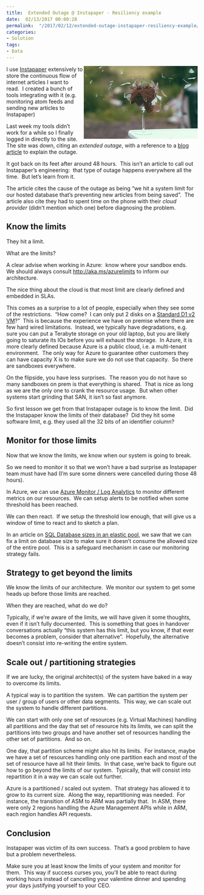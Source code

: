 ```yaml
---
title:  Extended Outage @ Instapaper - Resiliency example
date:  02/13/2017 00:00:28
permalink:  "/2017/02/12/extended-outage-instapaper-resiliency-example/"
categories:
- Solution
tags:
- Data
---
```

<a href="assets/2017/2/extended-outage-instapaper-resiliency-example/art-broken-explosion-glass1.jpg"><img style="background-image:none;float:right;padding-top:0;padding-left:0;display:inline;padding-right:0;border:0;" title="art-broken-explosion-glass[1]" src="assets/2017/2/extended-outage-instapaper-resiliency-example/art-broken-explosion-glass1_thumb.jpg" alt="art-broken-explosion-glass[1]" width="300" height="192" align="right" border="0" /></a>I use <a href="http://instapaper.com" target="_blank">Instapaper</a> extensively to store the continuous flow of internet articles I want to read.  I created a bunch of tools integrating with it (e.g. monitoring atom feeds and sending new articles to Instapaper)

Last week my tools didn’t work for a while so I finally logged in directly to the site.  The site was down, citing an <em>extended outage</em>, with a reference to a <a href="http://blog.instapaper.com/post/157027537441" target="_blank">blog article</a> to explain the outage.

It got back on its feet after around 48 hours.  This isn’t an article to call out Instapaper’s engineering:  that type of outage happens everywhere all the time.  But let’s learn from it.

The article cites the cause of the outage as being “we hit a system limit for our hosted database that’s preventing new articles from being saved”.  The article also cite they had to spent time on the phone with their <em>cloud provider</em> (didn’t mention which one) before diagnosing the problem.
<h2>Know the limits</h2>
They hit a limit.

What are the limits?

A clear advise when working in Azure:  know where your sandbox ends.  We should always consult <a href="http://aka.ms/azurelimits">http://aka.ms/azurelimits</a> to inform our architecture.

The nice thing about the cloud is that most limit are clearly defined and embedded in SLAs.

This comes as a surprise to a lot of people, especially when they see some of the restrictions.  “How come?  I can only put 2 disks on a <a href="https://docs.microsoft.com/en-us/azure/virtual-machines/virtual-machines-windows-sizes?toc=%2fazure%2fvirtual-machines%2fwindows%2ftoc.json#dv2-series" target="_blank">Standard D1 v2 VM</a>?”  This is because the experience we have on premise where there are few hard wired limitations.  Instead, we typically have degradations, e.g. sure you can put a Terabyte storage on your old laptop, but you are likely going to saturate its IOs before you will exhaust the storage.  In Azure, it is more clearly defined because Azure is a public cloud, i.e. a multi-tenant environment.  The only way for Azure to guarantee other customers they can have capacity X is to make sure we do not use that capacity.  So there are sandboxes everywhere.

On the flipside, you have less surprises.  The reason you do not have so many sandboxes on prem is that everything is shared.  That is nice as long as we are the only one to crank the resource usage.  But when other systems start grinding that SAN, it isn’t so fast anymore.

So first lesson we get from that Instapaper outage is to know the limit.  Did the Instapaper know the limits of their database?  Did they hit some software limit, e.g. they used all the 32 bits of an identifier column?
<h2>Monitor for those limits</h2>
Now that we know the limits, we know when our system is going to break.

So we need to monitor it so that we won’t have a bad surprise as Instapaper team must have had (I’m sure some dinners were cancelled during those 48 hours).

In Azure, we can use <a href="https://vincentlauzon.com/2016/11/27/primer-on-azure-monitor/" target="_blank">Azure Monitor / Log Analytics</a> to monitor different metrics on our resources.  We can setup alerts to be notified when some threshold has been reached.

We can then react.  If we setup the threshold low enough, that will give us a window of time to react and to sketch a plan.

In an article on <a href="https://vincentlauzon.com/2017/01/04/azure-sql-elastic-pool-database-size/" target="_blank">SQL Database sizes in an elastic pool</a>, we saw that we can fix a limit on database size to make sure it doesn’t consume the allowed size of the entire pool.  This is a safeguard mechanism in case our monitoring strategy fails.
<h2>Strategy to get beyond the limits</h2>
We know the limits of our architecture.  We monitor our system to get some heads up before those limits are reached.

When they are reached, what do we do?

Typically, if we’re aware of the limits, we will have given it some thoughts, even if it isn’t fully documented.  This is something that goes in handover conversations actually “this system has this limit, but you know, if that ever becomes a problem, consider that alternative”.  Hopefully, the alternative doesn’t consist into re-writing the entire system.
<h2>Scale out / partitioning strategies</h2>
If we are lucky, the original architect(s) of the system have baked in a way to overcome its limits.

A typical way is to partition the system.  We can partition the system per user / group of users or other data segments.  This way, we can scale out the system to handle different partitions.

We can start with only one set of resources (e.g. Virtual Machines) handling all partitions and the day that set of resource hits its limits, we can split the partitions into two groups and have another set of resources handling the other set of partitions.  And so on.

One day, that partition scheme might also hit its limits.  For instance, maybe we have a set of resources handling only one partition each and most of the set of resource have all hit their limits.  In that case, we’re back to figure out how to go beyond the limits of our system.  Typically, that will consist into repartition it in a way we can scale out further.

Azure is a partitioned / scaled out system.  That strategy has allowed it to grow to its current size.  Along the way, repartitioning was needed.  For instance, the transition of ASM to ARM was partially that.  In ASM, there were only 2 regions handling the Azure Management APIs while in ARM, each region handles API requests.
<h2>Conclusion</h2>
Instapaper was victim of its own success.  That’s a good problem to have but a problem nevertheless.

Make sure you at least know the limits of your system and monitor for them.  This way if success curses you, you’ll be able to react during working hours instead of cancelling your valentine dinner and spending your days justifying yourself to your CEO.